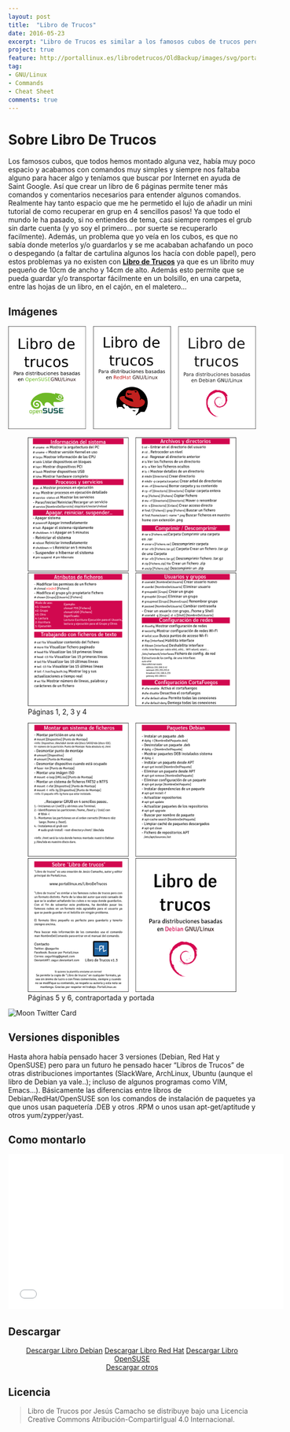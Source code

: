 ```yaml
---
layout: post
title:  "Libro de Trucos"
date: 2016-05-23
excerpt: "Libro de Trucos es similar a los famosos cubos de trucos pero con un formato más agradable para el usuario ya que se puede guardar en el bolsillo para consultar siempre los comandos."
project: true
feature: http://portallinux.es/librodetrucos/OldBackup/images/svg/portada.svg
tag:
- GNU/Linux
- Commands
- Cheat Sheet
comments: true
---
```


# Sobre Libro De Trucos

Los famosos cubos, que todos hemos montado alguna vez, había muy poco espacio y acabamos con comandos muy simples y siempre nos faltaba alguno para hacer algo y teníamos que buscar por Internet en ayuda de Saint Google. Así que crear un libro de 6 páginas permite tener más comandos y comentarios necesarios para entender algunos comandos. Realmente hay tanto espacio que me he permetido el lujo de añadir un mini tutorial de como recuperar en grup en 4 sencillos pasos! Ya que todo el mundo le ha pasado, si no entiendes de tema, casi siempre rompes el grub sin darte cuenta (y yo soy el primero… por suerte se recuperarlo facilmente). Además, un problema que yo veía en los cubos, es que no sabía donde meterlos y/o guardarlos y se me acababan achafando un poco o despegando (a faltar de cartulina algunos los hacía con doble papel), pero estos problemas ya no existen con [**Libro de Trucos**](http://www.portallinux.es/librodetrucos) ya que es un librito muy pequeño de 10cm de ancho y 14cm de alto. Además esto permite que se pueda guardar y/o transportar fácilmente en un bolsillo, en una carpeta, entre las hojas de un libro, en el cajón, en el maletero…

## Imágenes

![Libro De Trucos](../assets/img/librodetrucos/librotrucos3.png)

<figure class="half">    
    <a href="../assets/img/librodetrucos/page12.png"><img src="../assets/img/librodetrucos/page12.png"></a>
    <a href="../assets/img/librodetrucos/page34.png"><img src="../assets/img/librodetrucos/page34.png"></a>
    <figcaption>Páginas 1, 2, 3 y 4</figcaption>
</figure>

<figure class="half">
<a href="../assets/img/librodetrucos/page56.png"><img src="../assets/img/librodetrucos/page56.png"></a>
<a href="../assets/img/librodetrucos/page07.png"><img src="../assets/img/librodetrucos/page07.png"></a>
    <figcaption>Páginas 5 y 6, contraportada y portada</figcaption>
</figure>

![Moon Twitter Card](../assets/img/librodetrucos/librotrucosfilter.jpg)


## Versiones disponibles

Hasta ahora había pensado hacer 3 versiones (Debian, Red Hat y OpenSUSE) pero para un futuro he pensado hacer “Libros de Trucos” de otras distribuciones importantes (SlackWare, ArchLinux, Ubuntu (aunque el libro de Debian ya vale..); incluso de algunos programas como VIM, Emacs…). Básicamente las diferencias entre libros de Debian/RedHat/OpenSUSE son los comandos de instalación de paquetes ya que unos usan paquetería .DEB y otros .RPM o unos usan apt-get/aptitude y otros yum/zypper/yast.

## Como montarlo

<iframe width="560" height="315" src="//www.youtube.com/embed/Vjf1tv1W62o" frameborder="0"> </iframe>

## Descargar

<center><a href="http://www.portallinux.es/wp-content/descargas/LibroDeTrucos/PDF/LibroDeTrucos_DEBIAN.pdf" class="btn btn-success">Descargar Libro Debian</a>
<a href="http://www.portallinux.es/wp-content/descargas/LibroDeTrucos/PDF/LibroDeTrucos_UBUNTU.pdf" class="btn btn-success">Descargar Libro Red Hat</a>
<a href="http://www.portallinux.es/wp-content/descargas/LibroDeTrucos/PDF/LibroDeTrucos_OPENSUSE.pdf" class="btn btn-success">Descargar Libro OpenSUSE</a></center>
<center><a href="http://portallinux.es/librodetrucos/" class="btn btn-info">Descargar otros</a></center>

## Licencia

> Libro de Trucos por Jesús Camacho se distribuye bajo una Licencia Creative Commons Atribución-CompartirIgual 4.0 Internacional.
